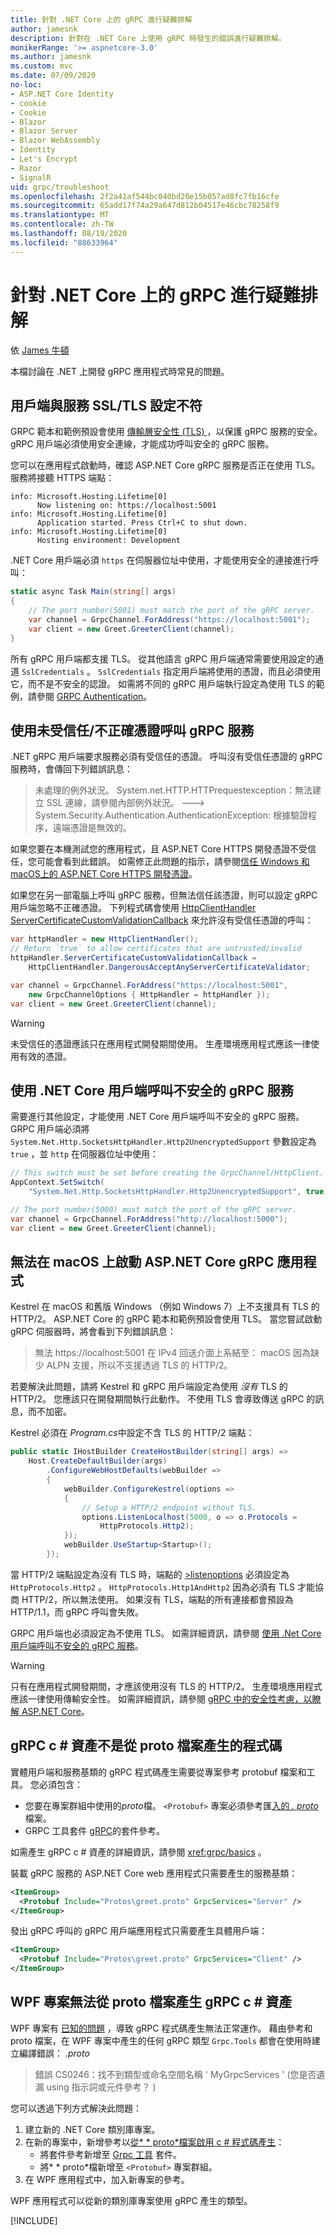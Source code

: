 ```yaml
---
title: 針對 .NET Core 上的 gRPC 進行疑難排解
author: jamesnk
description: 針對在 .NET Core 上使用 gRPC 時發生的錯誤進行疑難排解。
monikerRange: '>= aspnetcore-3.0'
ms.author: jamesnk
ms.custom: mvc
ms.date: 07/09/2020
no-loc:
- ASP.NET Core Identity
- cookie
- Cookie
- Blazor
- Blazor Server
- Blazor WebAssembly
- Identity
- Let's Encrypt
- Razor
- SignalR
uid: grpc/troubleshoot
ms.openlocfilehash: 2f2a41af544bc040bd20e15b057ad8fc7fb16cfe
ms.sourcegitcommit: 65add17f74a29a647d812b04517e46cbc78258f9
ms.translationtype: MT
ms.contentlocale: zh-TW
ms.lasthandoff: 08/19/2020
ms.locfileid: "88633964"
---
```

# <a name="troubleshoot-grpc-on-net-core"></a>針對 .NET Core 上的 gRPC 進行疑難排解

依 [James 牛頓](https://twitter.com/jamesnk)

本檔討論在 .NET 上開發 gRPC 應用程式時常見的問題。

## <a name="mismatch-between-client-and-service-ssltls-configuration"></a>用戶端與服務 SSL/TLS 設定不符

GRPC 範本和範例預設會使用 [傳輸層安全性 (TLS) ](https://tools.ietf.org/html/rfc5246) ，以保護 gRPC 服務的安全。 gRPC 用戶端必須使用安全連線，才能成功呼叫安全的 gRPC 服務。

您可以在應用程式啟動時，確認 ASP.NET Core gRPC 服務是否正在使用 TLS。 服務將接聽 HTTPS 端點：

```
info: Microsoft.Hosting.Lifetime[0]
      Now listening on: https://localhost:5001
info: Microsoft.Hosting.Lifetime[0]
      Application started. Press Ctrl+C to shut down.
info: Microsoft.Hosting.Lifetime[0]
      Hosting environment: Development
```

.NET Core 用戶端必須 `https` 在伺服器位址中使用，才能使用安全的連接進行呼叫：

```csharp
static async Task Main(string[] args)
{
    // The port number(5001) must match the port of the gRPC server.
    var channel = GrpcChannel.ForAddress("https://localhost:5001");
    var client = new Greet.GreeterClient(channel);
}
```

所有 gRPC 用戶端都支援 TLS。 從其他語言 gRPC 用戶端通常需要使用設定的通道 `SslCredentials` 。 `SslCredentials` 指定用戶端將使用的憑證，而且必須使用它，而不是不安全的認證。 如需將不同的 gRPC 用戶端執行設定為使用 TLS 的範例，請參閱 [GRPC Authentication](https://www.grpc.io/docs/guides/auth/)。

## <a name="call-a-grpc-service-with-an-untrustedinvalid-certificate"></a>使用未受信任/不正確憑證呼叫 gRPC 服務

.NET gRPC 用戶端要求服務必須有受信任的憑證。 呼叫沒有受信任憑證的 gRPC 服務時，會傳回下列錯誤訊息：

> 未處理的例外狀況。 System.net.HTTP.HTTPrequestexception：無法建立 SSL 連線，請參閱內部例外狀況。
> ---> System.Security.Authentication.AuthenticationException: 根據驗證程序，遠端憑證是無效的。

如果您要在本機測試您的應用程式，且 ASP.NET Core HTTPS 開發憑證不受信任，您可能會看到此錯誤。 如需修正此問題的指示，請參閱[信任 Windows 和 macOS上的 ASP.NET Core HTTPS 開發憑證](xref:security/enforcing-ssl#trust-the-aspnet-core-https-development-certificate-on-windows-and-macos)。

如果您在另一部電腦上呼叫 gRPC 服務，但無法信任該憑證，則可以設定 gRPC 用戶端忽略不正確憑證。 下列程式碼會使用 [HttpClientHandler ServerCertificateCustomValidationCallback](/dotnet/api/system.net.http.httpclienthandler.servercertificatecustomvalidationcallback) 來允許沒有受信任憑證的呼叫：

```csharp
var httpHandler = new HttpClientHandler();
// Return `true` to allow certificates that are untrusted/invalid
httpHandler.ServerCertificateCustomValidationCallback = 
    HttpClientHandler.DangerousAcceptAnyServerCertificateValidator;

var channel = GrpcChannel.ForAddress("https://localhost:5001",
    new GrpcChannelOptions { HttpHandler = httpHandler });
var client = new Greet.GreeterClient(channel);
```

> [!WARNING]
> 未受信任的憑證應該只在應用程式開發期間使用。 生產環境應用程式應該一律使用有效的憑證。

## <a name="call-insecure-grpc-services-with-net-core-client"></a>使用 .NET Core 用戶端呼叫不安全的 gRPC 服務

需要進行其他設定，才能使用 .NET Core 用戶端呼叫不安全的 gRPC 服務。 GRPC 用戶端必須將 `System.Net.Http.SocketsHttpHandler.Http2UnencryptedSupport` 參數設定為 `true` ，並 `http` 在伺服器位址中使用：

```csharp
// This switch must be set before creating the GrpcChannel/HttpClient.
AppContext.SetSwitch(
    "System.Net.Http.SocketsHttpHandler.Http2UnencryptedSupport", true);

// The port number(5000) must match the port of the gRPC server.
var channel = GrpcChannel.ForAddress("http://localhost:5000");
var client = new Greet.GreeterClient(channel);
```

## <a name="unable-to-start-aspnet-core-grpc-app-on-macos"></a>無法在 macOS 上啟動 ASP.NET Core gRPC 應用程式

Kestrel 在 macOS 和舊版 Windows （例如 Windows 7）上不支援具有 TLS 的 HTTP/2。 ASP.NET Core 的 gRPC 範本和範例預設會使用 TLS。 當您嘗試啟動 gRPC 伺服器時，將會看到下列錯誤訊息：

> 無法 https://localhost:5001 在 IPv4 回送介面上系結至： macOS 因為缺少 ALPN 支援，所以不支援透過 TLS 的 HTTP/2。

若要解決此問題，請將 Kestrel 和 gRPC 用戶端設定為使用 *沒有* TLS 的 HTTP/2。 您應該只在開發期間執行此動作。 不使用 TLS 會導致傳送 gRPC 的訊息，而不加密。

Kestrel 必須在 *Program.cs*中設定不含 TLS 的 HTTP/2 端點：

```csharp
public static IHostBuilder CreateHostBuilder(string[] args) =>
    Host.CreateDefaultBuilder(args)
        .ConfigureWebHostDefaults(webBuilder =>
        {
            webBuilder.ConfigureKestrel(options =>
            {
                // Setup a HTTP/2 endpoint without TLS.
                options.ListenLocalhost(5000, o => o.Protocols = 
                    HttpProtocols.Http2);
            });
            webBuilder.UseStartup<Startup>();
        });
```

當 HTTP/2 端點設定為沒有 TLS 時，端點的 [>listenoptions](xref:fundamentals/servers/kestrel#listenoptionsprotocols) 必須設定為 `HttpProtocols.Http2` 。 `HttpProtocols.Http1AndHttp2` 因為必須有 TLS 才能協商 HTTP/2，所以無法使用。 如果沒有 TLS，端點的所有連接都會預設為 HTTP/1.1，而 gRPC 呼叫會失敗。

GRPC 用戶端也必須設定為不使用 TLS。 如需詳細資訊，請參閱 [使用 .Net Core 用戶端呼叫不安全的 gRPC 服務](#call-insecure-grpc-services-with-net-core-client)。

> [!WARNING]
> 只有在應用程式開發期間，才應該使用沒有 TLS 的 HTTP/2。 生產環境應用程式應該一律使用傳輸安全性。 如需詳細資訊，請參閱 [gRPC 中的安全性考慮，以瞭解 ASP.NET Core](xref:grpc/security#transport-security)。

## <a name="grpc-c-assets-are-not-code-generated-from-proto-files"></a>gRPC c # 資產不是從 proto 檔案產生的程式碼

實體用戶端和服務基類的 gRPC 程式碼產生需要從專案參考 protobuf 檔案和工具。 您必須包含：

* 您要在專案群組中使用的*proto*檔。 `<Protobuf>` 專案必須參考匯[入的 *. proto* ](https://developers.google.com/protocol-buffers/docs/proto3#importing-definitions)檔案。
* GRPC 工具套件 [gRPC](https://www.nuget.org/packages/Grpc.Tools/)的套件參考。

如需產生 gRPC c # 資產的詳細資訊，請參閱 <xref:grpc/basics> 。

裝載 gRPC 服務的 ASP.NET Core web 應用程式只需要產生的服務基類：

```xml
<ItemGroup>
  <Protobuf Include="Protos\greet.proto" GrpcServices="Server" />
</ItemGroup>
```

發出 gRPC 呼叫的 gRPC 用戶端應用程式只需要產生具體用戶端：

```xml
<ItemGroup>
  <Protobuf Include="Protos\greet.proto" GrpcServices="Client" />
</ItemGroup>
```

## <a name="wpf-projects-unable-to-generate-grpc-c-assets-from-proto-files"></a>WPF 專案無法從 proto 檔案產生 gRPC c # 資產

WPF 專案有 [已知的問題](https://github.com/dotnet/wpf/issues/810) ，導致 gRPC 程式碼產生無法正常運作。 藉由參考和 proto 檔案，在 WPF 專案中產生的任何 gRPC 類型 `Grpc.Tools` 都會在使用時建立編譯錯誤： *.proto*

> 錯誤 CS0246：找不到類型或命名空間名稱 ' MyGrpcServices ' (您是否遺漏 using 指示詞或元件參考？ ) 

您可以透過下列方式解決此問題：

1. 建立新的 .NET Core 類別庫專案。
2. 在新的專案中，新增參考以[從* \* proto*檔案啟用 c # 程式碼產生](xref:grpc/basics#generated-c-assets)：
    * 將套件參考新增至 [Grpc 工具](https://www.nuget.org/packages/Grpc.Tools/) 套件。
    * 將* \* proto*檔新增至 `<Protobuf>` 專案群組。
3. 在 WPF 應用程式中，加入新專案的參考。

WPF 應用程式可以從新的類別庫專案使用 gRPC 產生的類型。

[!INCLUDE[](~/includes/gRPCazure.md)]
